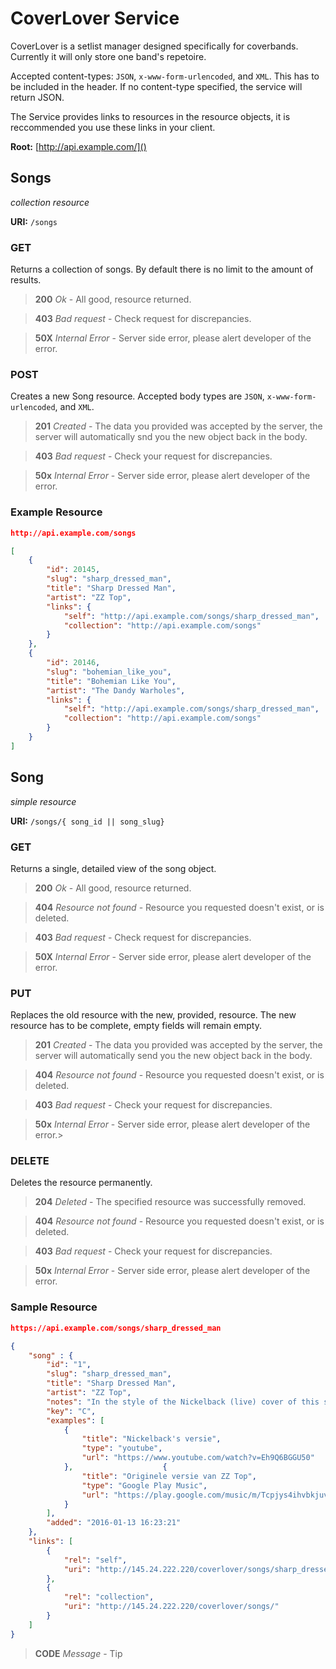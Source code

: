 # CoverLover Service

CoverLover is a setlist manager designed specifically for coverbands. Currently it will only store one band's repetoire.

Accepted content-types: `JSON`, `x-www-form-urlencoded`, and `XML`. This has to be included in the header. If no content-type specified, the service will return JSON.

The Service provides links to resources in the resource objects, it is reccommended you use these links in your client.

**Root:** [http://api.example.com/]()

## Songs

*collection resource*

**URI:** `/songs`

### GET

Returns a collection of songs. By default there is no limit to the amount of results.

> **200** *Ok* - All good, resource returned.

> **403** *Bad request* - Check request for discrepancies.

> **50X** *Internal Error* - Server side error, please alert developer of the error.

### POST

Creates a new Song resource. Accepted body types are `JSON`, `x-www-form-urlencoded`, and `XML`.

> **201** *Created* - The data you provided was accepted by the server, the server will automatically snd you the new object back in the body.

> **403** *Bad request* - Check your request for discrepancies.

> **50x** *Internal Error* - Server side error, please alert developer of the error.

### Example Resource

```json
http://api.example.com/songs

[
	{
		"id": 20145,
		"slug": "sharp_dressed_man",
		"title": "Sharp Dressed Man",
		"artist": "ZZ Top",
		"links": {
			"self": "http://api.example.com/songs/sharp_dressed_man",
			"collection": "http://api.example.com/songs"
		}
	},
	{
		"id": 20146,
		"slug": "bohemian_like_you",
		"title": "Bohemian Like You",
		"artist": "The Dandy Warholes",
		"links": {
			"self": "http://api.example.com/songs/sharp_dressed_man",
			"collection": "http://api.example.com/songs"
		}
	}
]

```



## Song

*simple resource*

**URI:** `/songs/{ song_id || song_slug} `

### GET

Returns a single, detailed view of the song object.

> **200** *Ok* - All good, resource returned.

> **404** *Resource not found* - Resource you requested doesn't exist, or is deleted.

> **403** *Bad request* - Check request for discrepancies.

> **50X** *Internal Error* - Server side error, please alert developer of the error.

### PUT

Replaces the old resource with the new, provided, resource. The new resource has to be complete, empty fields will remain empty.

> **201** *Created* - The data you provided was accepted by the server, the server will automatically send you the new object back in the body.

> **404** *Resource not found* - Resource you requested doesn't exist, or is deleted.

> **403** *Bad request* - Check your request for discrepancies.

> **50x** *Internal Error* - Server side error, please alert developer of the error.> 

### DELETE

Deletes the resource permanently.

> **204** *Deleted* - The specified resource was successfully removed.

> **404** *Resource not found* - Resource you requested doesn't exist, or is deleted.

> **403** *Bad request* - Check your request for discrepancies.

> **50x** *Internal Error* - Server side error, please alert developer of the error.

### Sample Resource

```json
https://api.example.com/songs/sharp_dressed_man

{
	"song" : {
		"id": "1",
		"slug": "sharp_dressed_man",
		"title": "Sharp Dressed Man",
		"artist": "ZZ Top",
		"notes": "In the style of the Nickelback (live) cover of this song. After the second chorus another solo and chorus.",
		"key": "C",
		"examples": [
			{
				"title": "Nickelback's versie",
				"type": "youtube",
				"url": "https://www.youtube.com/watch?v=Eh9Q6BGGU50"
			},                    {
				"title": "Originele versie van ZZ Top",
				"type": "Google Play Music",
				"url": "https://play.google.com/music/m/Tcpjys4ihvbkjuvyygae7kkkydi?t=Sharp_Dressed_Man_Live_-_ZZ_Top"
			}
		],
		"added": "2016-01-13 16:23:21"
	},
	"links": [
		{
			"rel": "self",
			"uri": "http://145.24.222.220/coverlover/songs/sharp_dressed_man"
		},
		{
			"rel": "collection",
			"uri": "http://145.24.222.220/coverlover/songs/"
		}
	]
}
```


> **CODE** *Message* - Tip
